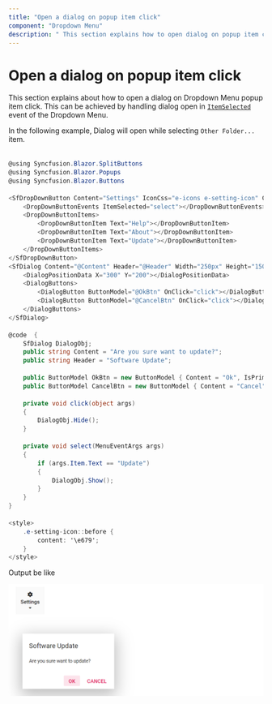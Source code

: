 ```yaml
---
title: "Open a dialog on popup item click"
component: "Dropdown Menu"
description: " This section explains how to open dialog on popup item click in Blazor."
---
```


# Open a dialog on popup item click

This section explains about how to open a dialog on Dropdown Menu popup item click. This can be achieved by
handling dialog open in [`ItemSelected`](https://help.syncfusion.com/cr/blazor/Syncfusion.Blazor~Syncfusion.Blazor.SplitButtons.DropDownButtonEvents~ItemSelected.html) event of the Dropdown Menu.

In the following example, Dialog will open while selecting `Other Folder...` item.

```csharp

@using Syncfusion.Blazor.SplitButtons
@using Syncfusion.Blazor.Popups
@using Syncfusion.Blazor.Buttons

<SfDropDownButton Content="Settings" IconCss="e-icons e-setting-icon" CssClass="e-vertical" IconPosition="SplitButtonIconPosition.Top">
    <DropDownButtonEvents ItemSelected="select"></DropDownButtonEvents>
    <DropDownButtonItems>
        <DropDownButtonItem Text="Help"></DropDownButtonItem>
        <DropDownButtonItem Text="About"></DropDownButtonItem>
        <DropDownButtonItem Text="Update"></DropDownButtonItem>
    </DropDownButtonItems>
</SfDropDownButton>
<SfDialog Content="@Content" Header="@Header" Width="250px" Height="150px" Visible="false" @ref="DialogObj" >
    <DialogPositionData X="300" Y="200"></DialogPositionData>
    <DialogButtons>
        <DialogButton ButtonModel="@OkBtn" OnClick="click"></DialogButton>
        <DialogButton ButtonModel="@CancelBtn" OnClick="click"></DialogButton>
    </DialogButtons>
</SfDialog>

@code  {
    SfDialog DialogObj;
    public string Content = "Are you sure want to update?";
    public string Header = "Software Update";

    public ButtonModel OkBtn = new ButtonModel { Content = "Ok", IsPrimary = true, CssClass = "e-flat" };
    public ButtonModel CancelBtn = new ButtonModel { Content = "Cancel", IsPrimary = true, CssClass = "e-flat" };

    private void click(object args)
    {
        DialogObj.Hide();
    }

    private void select(MenuEventArgs args)
    {
        if (args.Item.Text == "Update")
        {
            DialogObj.Show();
        }
    }
}

<style>
    .e-setting-icon::before {
        content: '\e679';
    }
</style>

```

Output be like

![Button Sample](./../images/ddb-dialog.png)